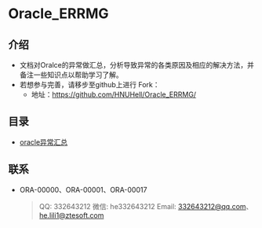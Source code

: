 # Oracle_ERRMG

## 介绍
- 文档对Oralce的异常做汇总，分析导致异常的各类原因及相应的解决方法，并备注一些知识点以帮助学习了解。
- 若想参与完善，请移步至github上进行 Fork：
	- 地址：<https://github.com/HNUHell/Oracle_ERRMG/>

## 目录

- [oracle异常汇总](oracle异常汇总.md)


## 联系

- ORA-00000、ORA-00001、ORA-00017
	> QQ: 332643212
	> 微信: he332643212
	> Email: 332643212@qq.com、he.lili1@ztesoft.com